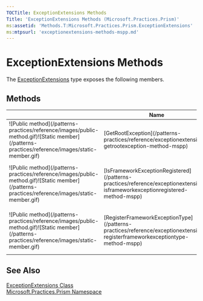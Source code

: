 ```yaml
---
TOCTitle: ExceptionExtensions Methods
Title: 'ExceptionExtensions Methods (Microsoft.Practices.Prism)'
ms:assetid: 'Methods.T:Microsoft.Practices.Prism.ExceptionExtensions'
ms:mtpsurl: 'exceptionextensions-methods-mspp.md'
---
```



# ExceptionExtensions Methods

The [ExceptionExtensions](/patterns-practices/reference/exceptionextensions-class-mspp) type exposes the following members.

## Methods

<table>

<thead>
<tr class="header">
<th> </th>
<th>Name</th>
<th>Description</th>
</tr>
</thead>
<tbody>
<tr class="odd">
<td>![Public method](/patterns-practices/reference/images/public-method.gif)![Static member](/patterns-practices/reference/images/static-member.gif)</td>
<td>[GetRootException](/patterns-practices/reference/exceptionextensions-getrootexception-method-mspp)</td>
<td><div class="summary">
Looks at all the inner exceptions of the exception parameter to find the most likely root cause of the exception. This works by skipping all registered exception types.
</div></td>
</tr>
<tr class="even">
<td>![Public method](/patterns-practices/reference/images/public-method.gif)![Static member](/patterns-practices/reference/images/static-member.gif)</td>
<td>[IsFrameworkExceptionRegistered](/patterns-practices/reference/exceptionextensions-isframeworkexceptionregistered-method-mspp)</td>
<td><div class="summary">
Determines whether the exception type is already registered using the [RegisterFrameworkExceptionType(Type)](/patterns-practices/reference/exceptionextensions-registerframeworkexceptiontype-method-mspp) method
</div></td>
</tr>
<tr class="odd">
<td>![Public method](/patterns-practices/reference/images/public-method.gif)![Static member](/patterns-practices/reference/images/static-member.gif)</td>
<td>[RegisterFrameworkExceptionType](/patterns-practices/reference/exceptionextensions-registerframeworkexceptiontype-method-mspp)</td>
<td><div class="summary">
Register the type of an Exception that is thrown by the framework. The [GetRootException(Exception)](/patterns-practices/reference/exceptionextensions-getrootexception-method-mspp) method uses this list of Exception types to find out if something has gone wrong.
</div></td>
</tr>
</tbody>
</table>

## See Also

[ExceptionExtensions Class](/patterns-practices/reference/exceptionextensions-class-mspp)<br/>
[Microsoft.Practices.Prism Namespace](/patterns-practices/reference/mspp-namespace)<br/>